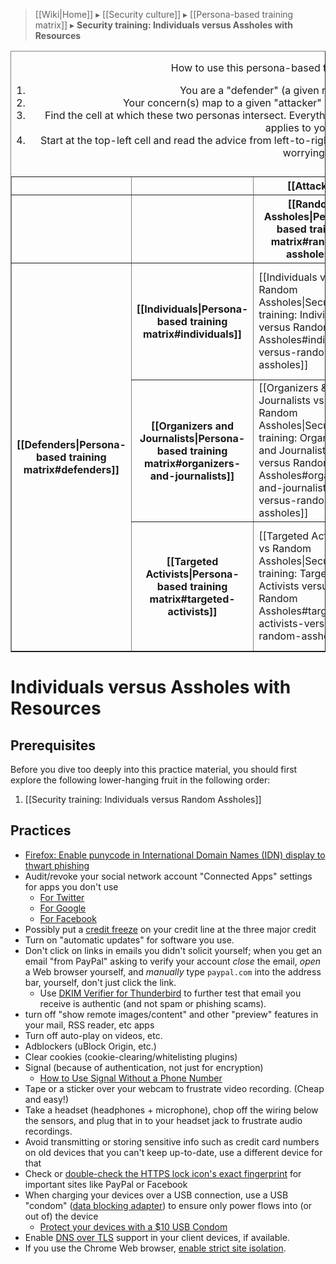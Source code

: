 > [[Wiki|Home]] ▸ [[Security culture]] ▸ [[Persona-based training matrix]] ▸ **Security training: Individuals versus Assholes with Resources**

<table border="1" cellpadding="10" cellspacing="0">
  <caption>
    <p>How to use this persona-based threat modeling matrix:</p>
    <ol>
      <li>You are a "defender" (a given row). Find yourself there.</li>
      <li>Your concern(s) map to a given "attacker" (a given column). Find your attacker.</li>
      <li>Find the cell at which these two personas intersect. Everything listed in the cells above and to the left of your cell applies to you, too.</li>
      <li>Start at the top-left cell and read the advice from left-to-right, top-to-bottom, until you reach your cell. Then stop worrying. :)</li>
    </ol>
  </caption>
  <tr>
    <th></th>
    <th></th>
    <th colspan="3">[[Attackers|Persona-based training matrix#attackers]]</th>
  </tr>
  <tr>
    <th></th>
    <th></th>
    <th>[[Random Assholes|Persona-based training matrix#random-assholes]]</th>
    <th>[[Assholes with Resources|Persona-based training matrix#assholes-with-resources]]</th>
    <th>[[The State|Persona-based training matrix#the-state]]</th>
  </tr>
  <tr>
    <th rowspan="3">[[Defenders|Persona-based training matrix#defenders]]</th>
    <th>[[Individuals|Persona-based training matrix#individuals]]</th>
    <td>
      [[Individuals vs Random Assholes|Security training: Individuals versus Random Assholes#individuals-versus-random-assholes]]
    </td>
    <td>
      <strong>Individuals vs Assholes with Resources</strong>
    </td>
    <td>
      [[Individuals vs The State|Security training: Individuals versus The State#individuals-versus-the-state]]
    </td>
  </tr>
  <tr>
    <th>[[Organizers and Journalists|Persona-based training matrix#organizers-and-journalists]]</th>
    <td>
      [[Organizers &amp; Journalists vs Random Assholes|Security training: Organizers and Journalists versus Random Assholes#organizers-and-journalists-versus-random-assholes]]
    </td>
    <td>
      [[Organizers &amp; Journalists vs Assholes with Resources|Security training: Organizers and Journalists versus Assholes with Resources#organizers-and-journalists-versus-assholes-with-resources]]
    </td>
    <td>
      [[Organizers &amp; Journalists vs The State|Security Training: Organizers and Journalists versus The State#organizers-and-journalists-versus-the-state]]
    </td>
  </tr>
  <tr>
    <th>[[Targeted Activists|Persona-based training matrix#targeted-activists]]</th>
    <td>
      [[Targeted Activists vs Random Assholes|Security training: Targeted Activists versus Random Assholes#targeted-activists-versus-random-assholes]]
    </td>
    <td>
      [[Targeted Activists vs Assholes with Resources|Security training: Targeted Activists versus Assholes with Resources#targeted-activists-versus-assholes-with-resources]]
    </td>
    <td>
      [[Targeted Activists vs The State|Security training: Targeted Activists versus The State#targeted-activists-versus-the-state]]
    </td>
  </tr>
</table>

# Individuals versus Assholes with Resources

## Prerequisites

Before you dive too deeply into this practice material, you should first explore the following lower-hanging fruit in the following order:

1. [[Security training: Individuals versus Random Assholes]]

## Practices

* [Firefox: Enable punycode in International Domain Names (IDN) display to thwart phishing](https://www.xudongz.com/blog/2017/idn-phishing/)
* Audit/revoke your social network account "Connected Apps" settings for apps you don't use
  * [For Twitter](https://myshadow.org/how-to-increase-your-privacy-on-twitter)
  * [For Google](https://myaccount.google.com/security#connectedapps)
  * [For Facebook](https://www.facebook.com/settings?tab=applications)
* Possibly put a [credit freeze](https://en.wikipedia.org/wiki/Credit_freeze) on your credit line at the three major credit
* Turn on "automatic updates" for software you use.
* Don't click on links in emails you didn't solicit yourself; when you get an email "from PayPal" asking to verify your account *close* the email, *open* a Web browser yourself, and *manually* type `paypal.com` into the address bar, yourself, don't just click the link.
    * Use [DKIM Verifier for Thunderbird](https://addons.mozilla.org/thunderbird/addon/dkim-verifier/) to further test that email you receive is authentic (and not spam or phishing scams).
* turn off "show remote images/content" and other "preview" features in your mail, RSS reader, etc apps
* Turn off auto-play on videos, etc.
* Adblockers (uBlock Origin, etc.)
* Clear cookies (cookie-clearing/whitelisting plugins)
* Signal (because of authentication, not just for encryption)
    * [How to Use Signal Without a Phone Number](https://theintercept.com/2017/09/28/signal-tutorial-second-phone-number/)
* Tape or a sticker over your webcam to frustrate video recording. (Cheap and easy!)
* Take a headset (headphones + microphone), chop off the wiring below the sensors, and plug that in to your headset jack to frustrate audio recordings.
* Avoid transmitting or storing sensitive info such as credit card numbers on old devices that you can't keep up-to-date, use a different device for that
* Check or [double-check the HTTPS lock icon's exact fingerprint](https://www.grc.com/fingerprints.htm) for important sites like PayPal or Facebook
* When charging your devices over a USB connection, use a USB "condom" ([data blocking adapter](http://www.portablepowersupplies.co.uk/portapow-fast-charge-data-block-usb-adaptor/)) to ensure only power flows into (or out of) the device
  * [Protect your devices with a $10 USB Condom](http://www.zdnet.com/article/protect-your-devices-with-a-10-usb-condom/)
* Enable [DNS over TLS](https://tools.ietf.org/html/rfc7858) support in your client devices, if available.
* If you use the Chrome Web browser, [enable strict site isolation](https://support.google.com/chrome/answer/7623121?hl=en).